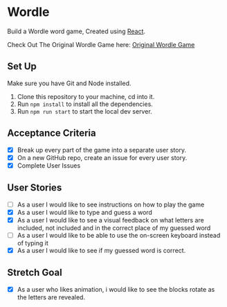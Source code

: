# Wordle

Build a Wordle word game, Created using [React](https://reactjs.org/).<br>

Check Out The Original Wordle Game here: [Original Wordle Game](https://www.nytimes.com/games/wordle/index.html)

## Set Up

Make sure you have Git and Node installed.

1. Clone this repository to your machine, cd into it.
2. Run `npm install` to install all the dependencies.
4. Run `npm run start` to start the local dev server.

## Acceptance Criteria

- [x] Break up every part of the game into a separate user story.
- [x] On a new GitHub repo, create an issue for every user story.
- [x] Complete User Issues

## User Stories

- [ ] As a user I would like to see instructions on how to play the game
- [x] As a user I would like to type and guess a word
- [x] As a user I would like to see a visual feedback on what letters are included, not included and in the correct place of my guessed word
- [ ] As a user I would like to be able to use the on-screen keyboard instead of typing it
- [x] As a user I would like to see if my guessed word is correct.

## Stretch Goal

- [x] As a user who likes animation, i would like to see the blocks rotate as the letters are revealed.
